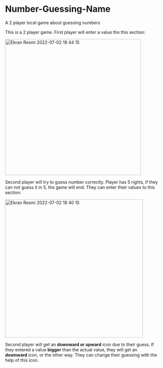 # Number-Guessing-Name
A 2 player local game about guessing numbers


This is a 2 player game. First player will enter a value tho this section:

<img width="443" alt="Ekran Resmi 2022-07-02 18 44 15" src="https://user-images.githubusercontent.com/48603868/177007300-290250ce-962e-460c-a05d-bee5c5bc2fac.png">

Second player will try to guess number correctly. Player has 5 rights, if they can not guess it in 5, the game will end. They can enter their values to this section:

<img width="450" alt="Ekran Resmi 2022-07-02 18 40 15" src="https://user-images.githubusercontent.com/48603868/177007328-bdeb84d8-4de1-4dea-91ce-c6f09297d0d9.png">


Second player will get an **downward or upward** icon due to their guess. If they entered a value **bigger** than the actual value, they will get an **downward** icon, or the other way. They can change their guessing with the help of this icon.
